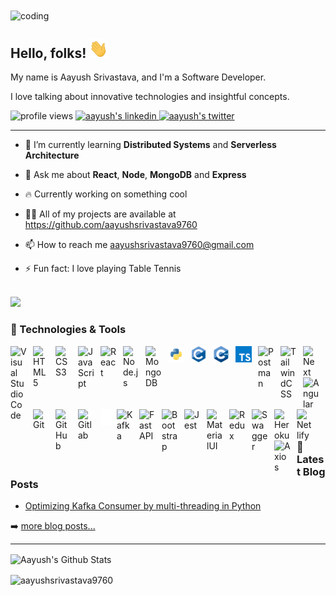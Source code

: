 <img src="https://github.com/aayushsrivastava9760/aayushsrivastava9760/assets/81965095/9f2fde01-ab94-4449-9f7d-9d6566610712" alt="coding" width="100%" height="270" align="center" />

## Hello, folks! <img src="https://raw.githubusercontent.com/aayushsrivastava9760/aayushsrivastava9760/main/wave.gif" width="30px" height="30px" />

My name is Aayush Srivastava, and I'm a Software Developer.

I love talking about innovative technologies and insightful concepts.

<p align="left"> 
 
<img height="20" src="https://komarev.com/ghpvc/?username=aayushsrivastava9760&label=Profile%20views&color=0e75b6&style=flat" alt="profile views" /> 
 
<a rel="noopener noreferrer" target='_blank' href='https://www.linkedin.com/in/aayushsrivastava9760/'>
 <img height="20" src='https://img.shields.io/badge/-aayushsrivastava9760-blue?style=flat&logo=Linkedin&logoColor=white' alt="aayush's linkedin" />
</a>

<a rel="noopener noreferrer" target='_blank' href='https://twitter.com/Aayush9760'>
 <img height="20" src='https://img.shields.io/badge/-@Aayush9760-1ca0f1?style=flat&labelColor=1ca0f1&logo=twitter&logoColor=white' alt="aayush's twitter" />
</a>

</p>

<hr>

- 🌱 I’m currently learning **Distributed Systems** and **Serverless Architecture** 

- 💬 Ask me about **React**, **Node**, **MongoDB** and **Express** 

- 🔥 Currently working on something cool 

- 👨‍💻 All of my projects are available at https://github.com/aayushsrivastava9760

- 📫 How to reach me aayushsrivastava9760@gmail.com

- ⚡ Fun fact: I love playing Table Tennis

<br />
<img src='https://github-profile-trophy.vercel.app/?username=aayushsrivastava9760&margin-w=38&theme=dracula&title=Commits&title=MultiLanguage&title=PullRequest&title=Repositories' />




### 🔧 Technologies & Tools

<img align="left" alt="Visual Studio Code" width="26px" src="https://cdn.jsdelivr.net/gh/devicons/devicon/icons/vscode/vscode-original.svg" style="padding-right:10px;" />
<img align="left" alt="HTML5" width="26px" src="https://cdn.jsdelivr.net/gh/devicons/devicon/icons/html5/html5-original.svg" style="padding-right:10px;" />
<img align="left" alt="CSS3" width="26px" src="https://cdn.jsdelivr.net/gh/devicons/devicon/icons/css3/css3-original.svg" style="padding-right:10px;" />
<img align="left" alt="JavaScript" width="26px" src="https://cdn.jsdelivr.net/gh/devicons/devicon/icons/javascript/javascript-original.svg" style="padding-right:10px;" />
<img align="left" alt="React" width="26px" src="https://cdn.jsdelivr.net/gh/devicons/devicon/icons/react/react-original.svg" style="padding-right:10px;" />
<img align="left" alt="Node.js" width="26px" src="https://cdn.jsdelivr.net/gh/devicons/devicon/icons/nodejs/nodejs-original.svg" style="padding-right:10px;" />
<img align="left" alt="MongoDB" width="26px" src="https://cdn.jsdelivr.net/gh/devicons/devicon/icons/mongodb/mongodb-original.svg" style="padding-right:10px;" />
<img align="left" alt="Python" width="26px" src="https://raw.githubusercontent.com/github/explore/80688e429a7d4ef2fca1e82350fe8e3517d3494d/topics/python/python.png" style="padding-right:10px;" />
<img align="left" alt="C" width="26px" src="https://raw.githubusercontent.com/devicons/devicon/master/icons/c/c-original.svg" style="padding-right:10px;" />
<img align="left" alt="C++" width="26px" src="https://raw.githubusercontent.com/devicons/devicon/master/icons/cplusplus/cplusplus-original.svg" style="padding-right:10px;" />
<img align="left" alt="TS" width="26px" src="https://github.com/github/explore/raw/main/topics/typescript/typescript.png" style="padding-right:10px;" />
<img align="left" alt="Postman" width="26px" src="https://www.vectorlogo.zone/logos/getpostman/getpostman-icon.svg" style="padding-right:10px;" />
<img align="left" alt="TailwindCSS" width="26px" src="https://www.vectorlogo.zone/logos/tailwindcss/tailwindcss-icon.svg" style="padding-right:10px;" />
<img align="left" alt="Next" width="26px" src="https://cdn.jsdelivr.net/gh/devicons/devicon@latest/icons/nextjs/nextjs-original.svg" style="padding-right:10px;" />
<img align="left" alt="Angular" width="26px" src="https://cdn.jsdelivr.net/gh/devicons/devicon@latest/icons/angular/angular-original.svg" style="padding-right:10px;" />
<img align="left" alt="Git" width="26px" src="https://cdn.jsdelivr.net/gh/devicons/devicon/icons/git/git-original.svg" style="padding-right:10px;" />
<img align="left" alt="GitHub" width="26px" src="https://user-images.githubusercontent.com/3369400/139447912-e0f43f33-6d9f-45f8-be46-2df5bbc91289.png" style="padding-right:10px;" />
<img align="left" alt="Gitlab" width="26px" src="https://cdn.jsdelivr.net/gh/devicons/devicon@latest/icons/gitlab/gitlab-original.svg" style="padding-right:10px;" />
<img align="left" alt="Terminal" width="26px" src="https://raw.githubusercontent.com/aayushsrivastava9760/aayushsrivastava9760/main//terminal-dark.svg" />
<img align="left" alt="Kafka" width="26px" src="https://cdn.jsdelivr.net/gh/devicons/devicon@latest/icons/apachekafka/apachekafka-original.svg" style="padding-right:10px;" />
<img align="left" alt="FastAPI" width="26px" src="https://cdn.jsdelivr.net/gh/devicons/devicon@latest/icons/fastapi/fastapi-original.svg" style="padding-right:10px;" />
<img align="left" alt="Bootstrap" width="26px" src="https://cdn.jsdelivr.net/gh/devicons/devicon@latest/icons/bootstrap/bootstrap-original.svg" style="padding-right:10px;" />
<img align="left" alt="Jest" width="26px" src="https://cdn.jsdelivr.net/gh/devicons/devicon@latest/icons/jest/jest-plain.svg" style="padding-right:10px;" />
<img align="left" alt="MaterialUI" width="26px" src="https://cdn.jsdelivr.net/gh/devicons/devicon@latest/icons/materialui/materialui-original.svg" style="padding-right:10px;" />
<img align="left" alt="Redux" width="26px" src="https://cdn.jsdelivr.net/gh/devicons/devicon@latest/icons/redux/redux-original.svg" style="padding-right:10px;" />
<img align="left" alt="Swagger" width="26px" src="https://cdn.jsdelivr.net/gh/devicons/devicon@latest/icons/swagger/swagger-original.svg" style="padding-right:10px;" />
<img align="left" alt="Heroku" width="26px" src="https://cdn.jsdelivr.net/gh/devicons/devicon@latest/icons/heroku/heroku-plain.svg" style="padding-right:10px;" />
<img align="left" alt="Netlify" width="26px" src="https://cdn.jsdelivr.net/gh/devicons/devicon@latest/icons/netlify/netlify-original.svg" style="padding-right:10px;" />
<img align="left" alt="Axios" width="26px" src="https://cdn.jsdelivr.net/gh/devicons/devicon@latest/icons/axios/axios-plain.svg" style="padding-right:10px;" />


<br />
<br />
<hr>

### 📕 Latest Blog Posts

- [Optimizing Kafka Consumer by multi-threading in Python](https://aayush-srivastava.hashnode.dev/optimizing-kafka-consumer-by-multi-threading-in-python)

➡️ [more blog posts...](https://aayush-srivastava.hashnode.dev/)

<hr>

<p><img align="center" src="https://github-readme-stats.vercel.app/api?username=aayushsrivastava9760&theme=tokyonight&show_icons=true" alt="Aayush's Github Stats" /></p>
<p><img align="center" src="https://github-readme-streak-stats.herokuapp.com/?user=aayushsrivastava9760&theme=tokyonight" alt="aayushsrivastava9760" /></p>
